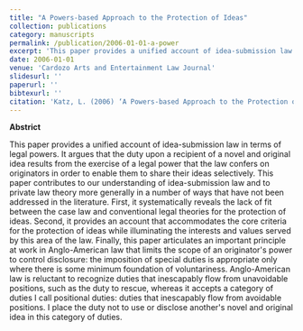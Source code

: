 ```yaml
---
title: "A Powers-based Approach to the Protection of Ideas"
collection: publications
category: manuscripts
permalink: /publication/2006-01-01-a-power
excerpt: 'This paper provides a unified account of idea-submission law in terms of legal powers. It argues that the duty upon a recipient of a novel and original idea results from the exercise of a legal power that the law confers on originators in order to ......'
date: 2006-01-01
venue: 'Cardozo Arts and Entertainment Law Journal'
slidesurl: ''
paperurl: ''
bibtexurl: ''
citation: 'Katz, L. (2006) ‘A Powers-based Approach to the Protection of Ideas,’ 23 Cardozo Arts and Entertainment Law Journal 687'
---
```

**Abstrict**

This paper provides a unified account of idea-submission law in terms of legal powers. It argues that the duty upon a recipient of a novel and original idea results from the exercise of a legal power that the law confers on originators in order to enable them to share their ideas selectively. This paper contributes to our understanding of idea-submission law and to private law theory more generally in a number of ways that have not been addressed in the literature. First, it systematically reveals the lack of fit between the case law and conventional legal theories for the protection of ideas. Second, it provides an account that accommodates the core criteria for the protection of ideas while illuminating the interests and values served by this area of the law. Finally, this paper articulates an important principle at work in Anglo-American law that limits the scope of an originator's power to control disclosure: the imposition of special duties is appropriate only where there is some minimum foundation of voluntariness. Anglo-American law is reluctant to recognize duties that inescapably flow from unavoidable positions, such as the duty to rescue, whereas it accepts a category of duties I call positional duties: duties that inescapably flow from avoidable positions. I place the duty not to use or disclose another's novel and original idea in this category of duties.
